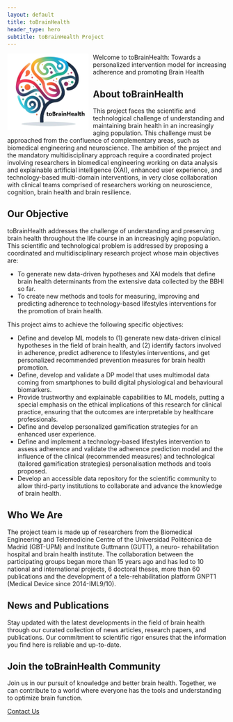 ```yaml
---
layout: default
title: toBrainHealth
header_type: hero
subtitle: toBrainHealth Project
---
```

<div style="float: left; margin-right: 10px;">
  <img src="assets/logos/toBrainHealthLogo.png" alt="Texto alternativo" width="187">
</div>

Welcome to toBrainHealth: Towards a personalized intervention model for increasing adherence and promoting Brain Health


## About toBrainHealth

This project faces the scientific and technological challenge of understanding and maintaining brain health in an increasingly aging population. This challenge must be approached from the confluence of complementary areas, such as biomedical engineering and neuroscience. The ambition of the project and the mandatory multidisciplinary approach require a coordinated project involving researchers in biomedical engineering working on data analysis and explainable artificial intelligence (XAI), enhanced user experience, and technology-based multi-domain interventions, in very close collaboration with clinical teams comprised of researchers working on neuroscience, cognition, brain health and brain resilience.


## Our Objective

toBrainHealth addresses the challenge of understanding and preserving brain health throughout the life course in an increasingly aging population. This scientific and technological problem is addressed by proposing a coordinated and multidisciplinary research project whose main objectives are:
+ To generate new data-driven hypotheses and XAI models that define brain health determinants from the extensive data collected by the BBHI so far.
+ To create new methods and tools for measuring, improving and predicting adherence to technology-based lifestyles interventions for the promotion of brain health.

This project aims to achieve the following specific objectives:
+ Define and develop ML models to (1) generate new data-driven clinical hypotheses in the field of brain health, and (2) identify factors involved in adherence, predict adherence to lifestyles interventions, and get personalized recommended prevention measures for brain health promotion.
+ Define, develop and validate a DP model that uses multimodal data coming from smartphones to build digital physiological and behavioural biomarkers.
+ Provide trustworthy and explainable capabilities to ML models, putting a special emphasis on the ethical implications of this research for clinical practice, ensuring that the outcomes are interpretable by healthcare professionals.
+ Define and develop personalized gamification strategies for an enhanced user experience.
+ Define and implement a technology-based lifestyles intervention to assess adherence and validate the adherence prediction model and the influence of the clinical (recommended measures) and technological (tailored gamification strategies) personalisation methods and tools proposed.
+ Develop an accessible data repository for the scientific community to allow third-party institutions to collaborate and advance the knowledge of brain health.

## Who We Are

The project team is made up of researchers from the Biomedical Engineering and Telemedicine Centre of the Universidad Politécnica de Madrid (GBT-UPM) and Institute Guttmann (GUTT), a neuro- rehabilitation hospital and brain health institute. The collaboration between the participating groups began more than 15 years ago and has led to 10 national and international projects, 6 doctoral theses, more than 60 publications and the development of a tele-rehabilitation platform GNPT1 (Medical Device since 2014-IML9/10).

## News and Publications

Stay updated with the latest developments in the field of brain health through our curated collection of news articles, research papers, and publications. Our commitment to scientific rigor ensures that the information you find here is reliable and up-to-date.

## Join the toBrainHealth Community

Join us in our pursuit of knowledge and better brain health. Together, we can contribute to a world where everyone has the tools and understanding to optimize brain function.

[Contact Us](mailto:info@tobrainhealth.es)
